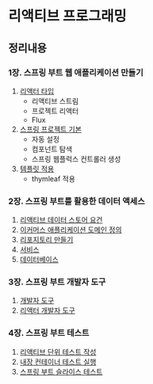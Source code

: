 # 리액티브 프로그래밍

## 정리내용
### 1장. 스프링 부트 웹 애플리케이션 만들기
1. [리액터 타입](https://www.notion.so/1f7d41edd6cf4f17889b7b6d02286c5f)
   - 리액티브 스트림
   - 프로젝트 리액터
   - Flux
2. [스프링 프로젝트 기본](https://www.notion.so/6214734e64a045d1bc00232455ca3d15)
   - 자동 설정
   - 컴포넌트 탐색
   - 스프링 웹플럭스 컨트롤러 생성
3. [템플릿 적용](https://www.notion.so/3-ff907ca7396c479e80d0e27ea7f4a6b6)
   - thymleaf 적용

### 2장. 스프링 부트를 활용한 데이터 액세스
1. [리액티브 데이터 스토어 요건](https://www.notion.so/1-a1c1744746fe46eca3f7ef542161c962)
2. [이커머스 애플리케이션 도메인 정의](https://www.notion.so/2-fb7c81ad1c3f4ffa94367891e785fbfc)
3. [리포지토리 만들기](https://www.notion.so/3-a5e1b55ebd854bb78275f767d19411ac)
4. [서비스](notion.so/4-fb509d1f71894a55882976362d50e755)
5. [데이터베이스](https://www.notion.so/5-7902b34a799d43818addf9c04c1dd231)

### 3장. 스프링 부트 개발자 도구
1. [개발자 도구](https://www.notion.so/1-71826e30b9e845a3a3c363832484bfa9)
2. [리액터 개발자 도구](https://www.notion.so/2-bb0edb0e18d14fd09b205b199fafe731)

### 4장. 스프링 부트 테스트
1. [리액티브 단위 테스트 작성](https://www.notion.so/1-d30024a263c949789968ef545fe1b997)
2. [내장 컨테이너 테스트 실행](https://www.notion.so/2-3973d39f3b244ffbb3b7b03a4008c07a)
3. [스프링 부트 슬라이스 테스트](https://www.notion.so/3-6ec5695b26904286b4d0fd24dcf04c61)